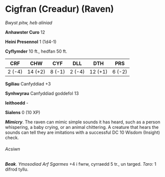 # Cigfran (Creadur) (Raven)

*Bwyst pitw, heb aliniad*

**Anhawster Curo** 12

**Heini Presennol** 1 (1d4-1)

**Cyflymder** 10 ft., hedfan 50 ft.

| CRF    | CHW     | CYF    | DLL    | DTH     | PRS    |
|--------|---------|--------|--------|---------|--------|
| 2 (-4) | 14 (+2) | 8 (-1) | 2 (-4) | 12 (+1) | 6 (-2) |

**Sgiliau** Canfyddiad +3

**Synhwyrau** Canfyddiad goddefol 13

**Ieithoedd** -

**Sialens** 0 (10 XP)

***Mimicry***. The raven can mimic simple sounds it has heard, such as a person whispering, a baby crying, or an animal chittering. A creature that hears the sounds can tell they are imitations with a successful DC 10 Wisdom (Insight) check.

###### Acsiwn

***Beak***. *Ymosodiad Arf Sgarmes* +4 i fwrw, cyrraedd 5 tr., un targed. *Taro:* 1 difrod tyllu.
